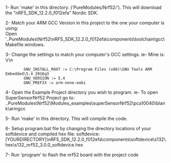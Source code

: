 1- Run 'make' in this directory. ('PureModules/Nrf52/').
      This will download the "nRF5_SDK_12.2.0_f012efa" Nordic SDK. 
      
2- Match your ARM GCC Version in this project to the one your computer is using:     
      Open '..PureModules\Nrf52\nRF5_SDK_12.2.0_f012efa\components\toolchain\gcc\Makefile.windows.   

 3- Change the settings to match your computer's GCC settings. 
ie- Mine is:   \r\n
      
            GNU_INSTALL_ROOT := C:\Program Files (x86)\GNU Tools ARM Embedded\5.4 2016q3
            GNU_VERSION := 5.4
            GNU_PREFIX := arm-none-eabi
            
          
 4- Open the Example Project directory you wish to program. 
     ie- To open SuperSensorNrf52 Project go to: 
     ..PureModules\Nrf52\Modules_examples\superSensorNrf52\pca10040\blank\armgcc
     
 5- Run 'make' in this directory. This will compile the code. 
 
6- Setup program.bat file by changing the directory locations of your softdevice and compiled hex file:
      softdevice: [YOURDIRECTORY]\nRF5_SDK_12.2.0_f012efa\components\softdevice\s132\hex\s132_nrf52_3.0.0_softdevice.hex
      

7- Run 'program' to flash the nrf52 board with the project code
